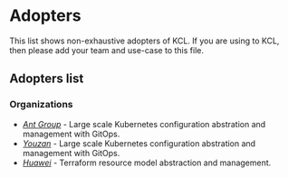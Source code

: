 # Adopters

This list shows non-exhaustive adopters of KCL. If you are using to KCL, then please add your team and use-case to this file.

## Adopters list

### Organizations

+ *[Ant Group](https://www.antgroup.com/)* - Large scale Kubernetes configuration abstration and management with GitOps.
+ *[Youzan](https://www.youzan.com/)* - Large scale Kubernetes configuration abstration and management with GitOps.
+ *[Huawei](https://www.huawei.com/)* - Terraform resource model abstraction and management.
